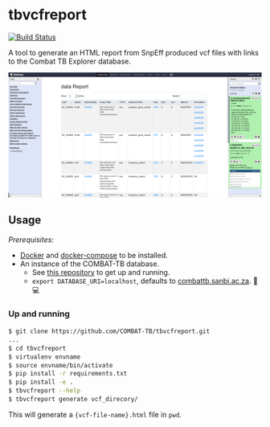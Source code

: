 # **tbvcfreport**

[![Build Status](https://travis-ci.org/COMBAT-TB/tbvcfreport.svg?branch=master)](https://travis-ci.org/COMBAT-TB/tbvcfreport)

A tool to generate an HTML report from SnpEff produced vcf files with links to the
Combat TB Explorer database.

![VCFReport](./img/tbvcfreport.png)

## Usage

_Prerequisites:_

- [Docker](https://www.docker.com/community-edition) and [docker-compose](https://docs.docker.com/compose/overview/) to be installed.
- An instance of the COMBAT-TB database.
  - See [this repository](https://github.com/COMBAT-TB/neo4j_db) to get up and running.
  - `export DATABASE_URI=localhost`, defaults to [combattb.sanbi.ac.za](http://combattb.sanbi.ac.za). :construction: :computer:

### Up and running

```sh
$ git clone https://github.com/COMBAT-TB/tbvcfreport.git
...
$ cd tbvcfreport
$ virtualenv envname
$ source envname/bin/activate
$ pip install -r requirements.txt
$ pip install -e .
$ tbvcfreport --help
$ tbvcfreport generate vcf_direcory/
```

This will generate a `{vcf-file-name}.html` file in `pwd`.
